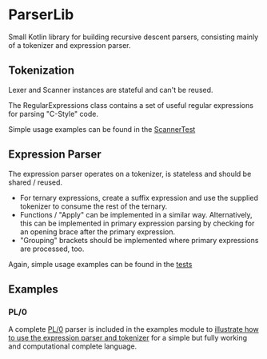 # ParserLib

Small Kotlin library for building recursive descent parsers, consisting mainly of a tokenizer and expression parser.


## Tokenization

Lexer and Scanner instances are stateful and can't be reused.

The RegularExpressions class contains a set of useful regular expressions for parsing "C-Style" code.

Simple usage examples can be found in the [ScannerTest](https://github.com/kobjects/parserlib/blob/main/core/src/commonTest/kotlin/org/kobjects/parserlib/tokenizer/ScannerTest.kt)


## Expression Parser

The expression parser operates on a tokenizer, is stateless and should be shared / reused.

- For ternary expressions, create a suffix expression and use the supplied tokenizer to consume the rest of the ternary.
- Functions / "Apply" can be implemented in a similar way. Alternatively, this can be implemented in primary expression parsing by checking for
  an opening brace after the primary expression.
- "Grouping" brackets should be implemented where primary expressions are processed, too. 

Again, simple usage examples can be found in the [tests](shared/src/commonTest/kotlin/org/kobjects/parserlib/expressionparser/ParserTest.kt)

## Examples

### PL/0

A complete [PL/0](https://en.wikipedia.org/wiki/PL/0) parser is included in the examples module to 
[illustrate how to use the expression parser and tokenizer](https://github.com/kobjects/parserlib/blob/main/examples/src/commonMain/kotlin/org/kobjects/parserlib/examples/pl0/Parser.kt) 
for a simple but fully working and computational complete language.
